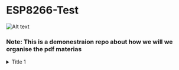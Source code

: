 # ESP8266-Test
![Alt text](https://images.squarespace-cdn.com/content/v1/59b037304c0dbfb092fbe894/1573230009361-8KRM4G2CWI9FS4AQPL2J/nodemcu_front_side.JPG)
### Note: This is a demonestraion repo about how we will we organise the pdf materias 

 <details>
           <summary>Title 1</summary>
       

